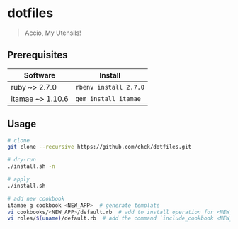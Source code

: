 # dotfiles
> Accio, My Utensils!

## Prerequisites

| Software                 | Install                     |
|--------------------------|-----------------------------|
| ruby ~> 2.7.0            | `rbenv install 2.7.0`       |
| itamae ~> 1.10.6         | `gem install itamae`        |

## Usage
```sh
# clone
git clone --recursive https://github.com/chck/dotfiles.git

# dry-run
./install.sh -n

# apply
./install.sh

# add new cookbook
itamae g cookbook <NEW_APP>  # generate template
vi cookbooks/<NEW_APP>/default.rb  # add to install operation for <NEW_APP>
vi roles/$(uname)/default.rb  # add the command `include_cookbook <NEW_APP>`
```
